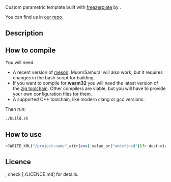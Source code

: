 # <?WRITE_XML("/project~name"_attr(env).value_or("undefined"))?>

Custom parametric template built with [freezerplate](https://github.com/KaruroChori/freezerplate) by <?WRITE_XML("/project~author"_attr(env).value_or("anonymous"))?>.

<?
auto repo = "/project~repo"_attr(env);
if(repo.has_value()){
?>

You can find us in [our repo](<?WRITE_XML(repo.value())?>).

<?
}
?>

## Description

<?
auto description = "/project/description~!txt"_attr(env);
WRITE_XML(description.value_or("No description provided"))
?>

## How to compile

You will need:

- A recent version of [meson](https://mesonbuild.com/). Muon/Samurai will also work, but it requires changes in the bash script for building.
- If you want to compile for **wasm32** you will need the latest version of the [zig toolchain](https://ziglang.org/). Other compilers are viable, but you will have to provide your own configuration files for them.
- A supported C++ toolchain, like modern clang or gcc versions.

Then run:

```bash
./build.sh
```

## How to use

```bash
<?WRITE_XML("/project~name"_attr(env).value_or("undefined"))?> dest-dir [config.xml]
```

## Licence

<?WRITE_XML("/project/licence~mnemonic"_attr(env).value_or("Unkown"))?>, check [./LICENCE.md] for details.
